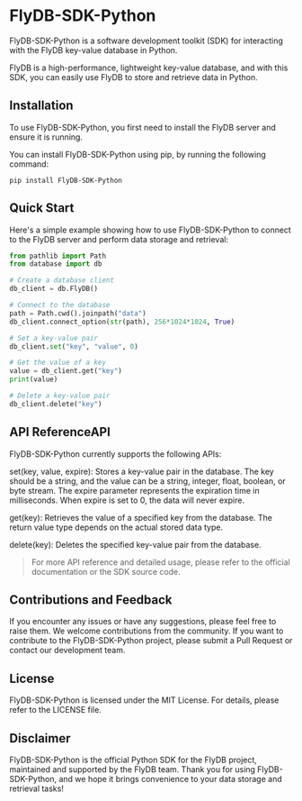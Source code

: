 # FlyDB-SDK-Python

FlyDB-SDK-Python is a software development toolkit (SDK) for interacting with the FlyDB key-value database in Python.

FlyDB is a high-performance, lightweight key-value database, and with this SDK, you can easily use FlyDB to store and retrieve data in Python.

## Installation

To use FlyDB-SDK-Python, you first need to install the FlyDB server and ensure it is running.

You can install FlyDB-SDK-Python using pip, by running the following command:

```
pip install FlyDB-SDK-Python
```

## Quick Start

Here's a simple example showing how to use FlyDB-SDK-Python to connect to the FlyDB server and perform data storage and retrieval:

```python
from pathlib import Path
from database import db

# Create a database client
db_client = db.FlyDB()

# Connect to the database
path = Path.cwd().joinpath("data")
db_client.connect_option(str(path), 256*1024*1024, True)

# Set a key-value pair
db_client.set("key", "value", 0)

# Get the value of a key
value = db_client.get("key")
print(value)

# Delete a key-value pair
db_client.delete("key")
```

## API ReferenceAPI

FlyDB-SDK-Python currently supports the following APIs:

set(key, value, expire): Stores a key-value pair in the database. The key should be a string, and the value can be a string, integer, float, boolean, or byte stream. The expire parameter represents the expiration time in milliseconds. When expire is set to 0, the data will never expire.

get(key): Retrieves the value of a specified key from the database. The return value type depends on the actual stored data type. 

delete(key): Deletes the specified key-value pair from the database. 

> For more API reference and detailed usage, please refer to the official documentation or the SDK source code.
>

## Contributions and Feedback

If you encounter any issues or have any suggestions, please feel free to raise them. We welcome contributions from the community. If you want to contribute to the FlyDB-SDK-Python project, please submit a Pull Request or contact our development team.

## License

FlyDB-SDK-Python is licensed under the MIT License. For details, please refer to the LICENSE file.

## Disclaimer

FlyDB-SDK-Python is the official Python SDK for the FlyDB project, maintained and supported by the FlyDB team. Thank you for using FlyDB-SDK-Python, and we hope it brings convenience to your data storage and retrieval tasks!